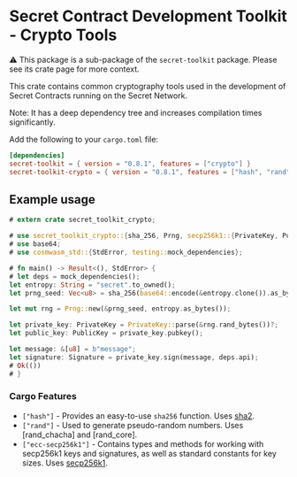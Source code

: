 # Secret Contract Development Toolkit - Crypto Tools

⚠️ This package is a sub-package of the `secret-toolkit` package. Please see its crate page for more context.

This crate contains common cryptography tools used in the development of Secret Contracts
running on the Secret Network.

Note: It has a deep dependency tree and increases compilation times significantly.

Add the following to your `cargo.toml` file:

```toml
[dependencies]
secret-toolkit = { version = "0.8.1", features = ["crypto"] }
secret-toolkit-crypto = { version = "0.8.1", features = ["hash", "rand", "ecc-secp256k1"] }
```

## Example usage

```rust
# extern crate secret_toolkit_crypto;

# use secret_toolkit_crypto::{sha_256, Prng, secp256k1::{PrivateKey, PublicKey, Signature}};
# use base64;
# use cosmwasm_std::{StdError, testing::mock_dependencies};

# fn main() -> Result<(), StdError> {
# let deps = mock_dependencies();
let entropy: String = "secret".to_owned();
let prng_seed: Vec<u8> = sha_256(base64::encode(&entropy.clone()).as_bytes()).to_vec();

let mut rng = Prng::new(&prng_seed, entropy.as_bytes());

let private_key: PrivateKey = PrivateKey::parse(&rng.rand_bytes())?;
let public_key: PublicKey = private_key.pubkey();

let message: &[u8] = b"message";
let signature: Signature = private_key.sign(message, deps.api);
# Ok(())
# }
```

### Cargo Features

- `["hash"]` - Provides an easy-to-use `sha256` function. Uses [sha2](https://crates.io/crates/sha2).
- `["rand"]` - Used to generate pseudo-random numbers. Uses [rand_chacha] and [rand_core].
- `["ecc-secp256k1"]` - Contains types and methods for working with secp256k1 keys and signatures,
  as well as standard constants for key sizes. Uses [secp256k1](https://crates.io/crates/secp256k1).
